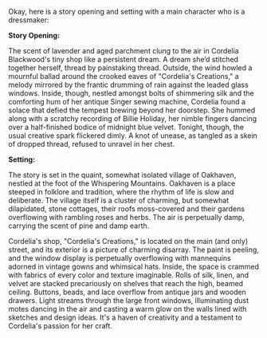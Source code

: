 Okay, here is a story opening and setting with a main character who is a dressmaker:

**Story Opening:**

The scent of lavender and aged parchment clung to the air in Cordelia Blackwood's tiny shop like a persistent dream. A dream she’d stitched together herself, thread by painstaking thread. Outside, the wind howled a mournful ballad around the crooked eaves of "Cordelia's Creations," a melody mirrored by the frantic drumming of rain against the leaded glass windows. Inside, though, nestled amongst bolts of shimmering silk and the comforting hum of her antique Singer sewing machine, Cordelia found a solace that defied the tempest brewing beyond her doorstep. She hummed along with a scratchy recording of Billie Holiday, her nimble fingers dancing over a half-finished bodice of midnight blue velvet. Tonight, though, the usual creative spark flickered dimly. A knot of unease, as tangled as a skein of dropped thread, refused to unravel in her chest.

**Setting:**

The story is set in the quaint, somewhat isolated village of Oakhaven, nestled at the foot of the Whispering Mountains. Oakhaven is a place steeped in folklore and tradition, where the rhythm of life is slow and deliberate. The village itself is a cluster of charming, but somewhat dilapidated, stone cottages, their roofs moss-covered and their gardens overflowing with rambling roses and herbs. The air is perpetually damp, carrying the scent of pine and damp earth.

Cordelia's shop, "Cordelia's Creations," is located on the main (and only) street, and its exterior is a picture of charming disarray. The paint is peeling, and the window display is perpetually overflowing with mannequins adorned in vintage gowns and whimsical hats. Inside, the space is crammed with fabrics of every color and texture imaginable. Rolls of silk, linen, and velvet are stacked precariously on shelves that reach the high, beamed ceiling. Buttons, beads, and lace overflow from antique jars and wooden drawers. Light streams through the large front windows, illuminating dust motes dancing in the air and casting a warm glow on the walls lined with sketches and design ideas. It's a haven of creativity and a testament to Cordelia's passion for her craft.
